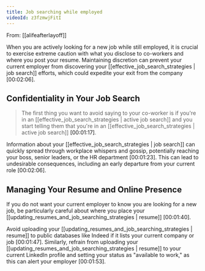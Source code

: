 ```yaml
---
title: Job searching while employed
videoId: z3fzmwjFitI
---
```


From: [[alifeafterlayoff]] <br/> 

When you are actively looking for a new job while still employed, it is crucial to exercise extreme caution with what you disclose to co-workers and where you post your resume. Maintaining discretion can prevent your current employer from discovering your [[effective_job_search_strategies | job search]] efforts, which could expedite your exit from the company <a class="yt-timestamp" data-t="00:02:06">[00:02:06]</a>.

## Confidentiality in Your Job Search

> The first thing you want to avoid saying to your co-worker is if you're in an [[effective_job_search_strategies | active job search]] and you start telling them that you're in an [[effective_job_search_strategies | active job search]] <a class="yt-timestamp" data-t="00:01:17">[00:01:17]</a>.

Information about your [[effective_job_search_strategies | job search]] can quickly spread through workplace whispers and gossip, potentially reaching your boss, senior leaders, or the HR department <a class="yt-timestamp" data-t="00:01:23">[00:01:23]</a>. This can lead to undesirable consequences, including an early departure from your current role <a class="yt-timestamp" data-t="00:02:06">[00:02:06]</a>.

## Managing Your Resume and Online Presence

If you do not want your current employer to know you are looking for a new job, be particularly careful about where you place your [[updating_resumes_and_job_searching_strategies | resume]] <a class="yt-timestamp" data-t="00:01:40">[00:01:40]</a>.

Avoid uploading your [[updating_resumes_and_job_searching_strategies | resume]] to public databases like Indeed if it lists your current company or job <a class="yt-timestamp" data-t="00:01:47">[00:01:47]</a>. Similarly, refrain from uploading your [[updating_resumes_and_job_searching_strategies | resume]] to your current LinkedIn profile and setting your status as "available to work," as this can alert your employer <a class="yt-timestamp" data-t="00:01:53">[00:01:53]</a>.